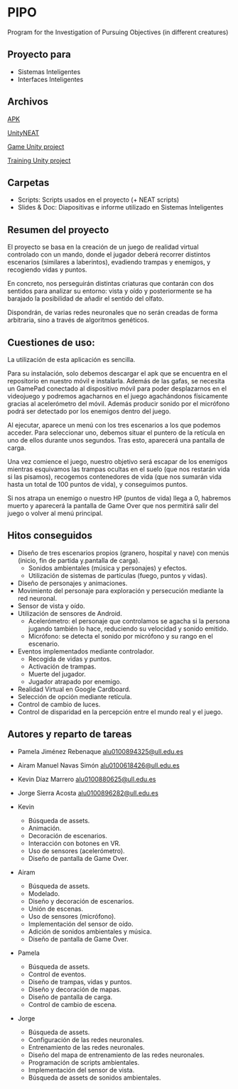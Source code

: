 # PIPO
Program for the Investigation of Pursuing Objectives (in different creatures)

## Proyecto para
* Sistemas Inteligentes
* Interfaces Inteligentes

## Archivos
[APK](https://drive.google.com/open?id=17g7tYbH74dhN2F856hqu6T8tr_TGyBYk)

[UnityNEAT](https://github.com/lordjesus/UnityNEAT)

[Game Unity project](https://drive.google.com/open?id=14U_4lWqVm_CRe3-H6riQn8gs2PSN_TZT)

[Training Unity project](https://drive.google.com/open?id=1qarURAvm1PKqzQ4ALgHL78Q3IwuzzoCy)

## Carpetas
* Scripts: Scripts usados en el proyecto (+ NEAT scripts)
* Slides & Doc: Diapositivas e informe utilizado en Sistemas Inteligentes

## Resumen del proyecto
El proyecto se basa en la creación de un juego de realidad virtual controlado con un mando, donde el jugador deberá recorrer distintos escenarios (similares a laberintos), evadiendo trampas y enemigos, y recogiendo vidas y puntos.

En concreto, nos perseguirán distintas criaturas que contarán con dos sentidos para analizar su entorno: vista y oído y posteriormente se ha barajado la posibilidad de añadir el sentido del olfato.

Dispondrán, de varias redes neuronales que no serán creadas de forma arbitraria, sino a través de algoritmos genéticos.

## Cuestiones de uso:

La utilización de esta aplicación es sencilla.

Para su instalación, solo debemos descargar el apk que se encuentra en el repositorio en nuestro móvil e instalarla. Además de las gafas, se necesita un GamePad conectado al dispositivo móvil para poder desplazarnos en el videojuego y podremos agacharnos en el juego agachándonos físicamente gracias al acelerómetro del móvil. Además producir sonido por el micrófono podrá ser detectado por los enemigos dentro del juego.

Al ejecutar, aparece un menú con los tres escenarios a los que podemos acceder. Para seleccionar uno, debemos situar el puntero de la retícula en uno de ellos durante unos segundos. Tras esto, aparecerá una pantalla de carga.

Una vez comience el juego, nuestro objetivo será escapar de los enemigos mientras esquivamos las trampas ocultas en el suelo (que nos restarán vida si las pisamos), recogemos contenedores de vida (que nos sumarán vida hasta un total de 100 puntos de vida), y conseguimos puntos.

Si nos atrapa un enemigo o nuestro HP (puntos de vida) llega a 0, habremos muerto y aparecerá la pantalla de Game Over que nos permitirá salir del juego o volver al menú principal.

## Hitos conseguidos
* Diseño de tres escenarios  propios (granero, hospital y nave) con menús (inicio, fin de partida y.pantalla de carga).
  * Sonidos ambientales (música y personajes) y efectos.
  * Utilización de sistemas de partículas (fuego, puntos y vidas).
* Diseño de personajes y animaciones.
* Movimiento del personaje para exploración y persecución mediante la red neuronal.
* Sensor de vista y oído.
* Utilización de sensores de Android.
  * Acelerómetro: el personaje que controlamos se agacha si la persona jugando también lo hace, reduciendo su velocidad y sonido emitido.
  * Micrófono: se detecta el sonido por micrófono y su rango en el escenario.
* Eventos implementados mediante controlador.
  * Recogida de vidas y puntos.
  * Activación de trampas.
  * Muerte del jugador.
  * Jugador atrapado por enemigo.
* Realidad Virtual en Google Cardboard.
* Selección de opción mediante retícula.
* Control de cambio de luces.
* Control de disparidad en la percepción entre el mundo real y el juego.

## Autores y reparto de tareas

* Pamela Jiménez Rebenaque alu0100894325@ull.edu.es
* Airam Manuel Navas Simón alu0100618426@ull.edu.es
* Kevin Díaz Marrero       alu0100880625@ull.edu.es
* Jorge Sierra Acosta      alu0100896282@ull.edu.es

* Kevin
  * Búsqueda de assets.
  * Animación.
  * Decoración de escenarios.
  * Interacción con botones en VR.
  * Uso de sensores (acelerómetro).
  * Diseño de pantalla de Game Over.
* Airam
  * Búsqueda de assets.
  * Modelado.
  * Diseño y decoración de escenarios.
  * Unión de escenas.
  * Uso de sensores (micrófono).
  * Implementación del sensor de oído.
  * Adición de sonidos ambientales y música.
  * Diseño de pantalla de Game Over.
* Pamela
  * Búsqueda de assets.
  * Control de eventos.
  * Diseño de trampas, vidas y puntos.
  * Diseño y decoración de mapas.
  * Diseño de pantalla de carga.
  * Control de cambio de escena.
* Jorge
  * Búsqueda de assets.
  * Configuración de las redes neuronales.
  * Entrenamiento de las redes neuronales.
  * Diseño del mapa de entrenamiento de las redes neuronales.
  * Programación de scripts ambientales.
  * Implementación del sensor de vista.
  * Búsqueda de assets de sonidos ambientales.
